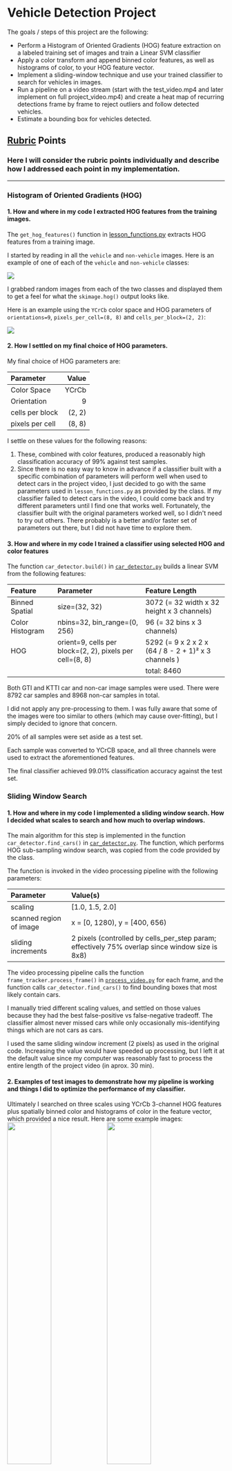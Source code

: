 # Vehicle Detection Project

The goals / steps of this project are the following:

* Perform a Histogram of Oriented Gradients (HOG) feature extraction on a labeled training set of images and train a Linear SVM classifier
* Apply a color transform and append binned color features, as well as histograms of color, to your HOG feature vector. 
* Implement a sliding-window technique and use your trained classifier to search for vehicles in images.
* Run a pipeline on a video stream (start with the test_video.mp4 and later implement on full project_video.mp4) and create a heat map of recurring detections frame by frame to reject outliers and follow detected vehicles.
* Estimate a bounding box for vehicles detected.

## [Rubric](https://review.udacity.com/#!/rubrics/513/view) Points
### Here I will consider the rubric points individually and describe how I addressed each point in my implementation.  

---
### Histogram of Oriented Gradients (HOG)

#### 1. How and where in my code I extracted HOG features from the training images.

The `get_hog_features()` function in [lesson_functions.py](./lesson_functions.py) extracts HOG features from a training image.

I started by reading in all the `vehicle` and `non-vehicle` images.  Here is an example of one of each of the `vehicle` and `non-vehicle` classes:

<img src="./examples/car_not_car.png">

I grabbed random images from each of the two classes and displayed them to get a feel for what the `skimage.hog()` output looks like.

Here is an example using the `YCrCb` color space and HOG parameters of `orientations=9`, `pixels_per_cell=(8, 8)` and `cells_per_block=(2, 2)`:

<img src="./examples/HOG_example.png">

#### 2. How I settled on my final choice of HOG parameters.

My final choice of HOG parameters are:

| Parameter | Value |
|:----------|------:|
|Color Space | YCrCb |
|Orientation|9      |
|cells per block| (2, 2) |
|pixels per cell| (8, 8) |

I settle on these values for the following reasons:

1. These, combined with color features,  produced a reasonably high classification accuracy of 99% against test samples.
1. Since there is no easy way to know in advance if a classifier built with a specific combination of parameters will perform well when used to detect cars in the project video, I just decided to go with the same parameters used in `lesson_functions.py` as provided by the class. If my classifier failed to detect cars in the video, I could come back and try different parameters until I find one that works well.  Fortunately, the classifier built with the original parameters worked well, so I didn't need to try out others. There probably is a better and/or faster set of parameters out there, but I did not have time to explore them.

#### 3. How and where in my code I trained a classifier using selected HOG and color features

The function `car_detector.build()` in [`car_detector.py`](./car_detector.py) builds a linear SVM from the following features:

| Feature | Parameter | Feature Length |
|:----------|:------|:-----|
|Binned Spatial| size=(32, 32)   | 3072 (= 32 width x 32 height x 3 channels) |
|Color Histogram| nbins=32, bin_range=(0, 256) | 96 (= 32 bins x 3 channels) |
|HOG| orient=9, cells per block=(2, 2), pixels per cell=(8, 8)| 5292 (= 9 x 2 x 2 x (64 / 8 - 2 + 1)²  x 3 channels )
|           |       | total: 8460|

Both GTI and KTTI car and non-car image samples were used. There were 8792 car samples and 8968 non-car samples in total.

I did not apply any pre-processing to them. I was fully aware that some of the images were too similar to others (which may cause over-fitting), but I simply decided to ignore that concern.

20% of all samples were set aside as a test set. 

Each sample was converted to YCrCB space, and all three channels were used to extract the aforementioned features.

The final classifier achieved 99.01% classification accuracy against the test set.

### Sliding Window Search

#### 1. How and where in my code I implemented a sliding window search.  How I decided what scales to search and how much to overlap windows.

The main algorithm for this step is implemented in the function `car_detector.find_cars()` in [`car_detector.py`](./car_detector.py). The function, which performs HOG sub-sampling window search, was copied from the code provided by the class.

The function is invoked in the video processing pipeline with the following parameters:

| Parameter | Value(s) |
|:----------|:------|
| scaling | [1.0, 1.5, 2.0] |
| scanned region of image | x = [0, 1280), y = [400, 656) |
| sliding increments | 2 pixels (controlled by cells_per_step param; effectively 75% overlap since window size is 8x8) |

The video processing pipeline calls the function `frame_tracker.process_frame()` in [`process_video.py`](./process_video.py) for each frame, and the function calls `car_detector.find_cars()` to find bounding boxes that most likely contain cars.

I manually tried different scaling values, and settled on those values because they had the best false-positive vs false-negative tradeoff. The classifier almost never missed cars while only occasionally mis-identifying things which are not cars as cars.

I used the same sliding window increment (2 pixels) as used in the original code. Increasing the value would have speeded up processing, but I left it at the default value since my computer was reasonably fast to process the entire length of the project video (in aprox. 30 min).

#### 2. Examples of test images to demonstrate how my pipeline is working and things I did to optimize the performance of my classifier.

Ultimately I searched on three scales using YCrCb 3-channel HOG features plus spatially binned color and histograms of color in the feature vector, which provided a nice result.  Here are some example images:
<img src="./examples/snapshot1_with_cars.png" width=45%> <img src="./examples/snapshot2_with_cars.png" width=45%>
<img src="./examples/snapshot3_with_cars.png" width=45%> <img src="./examples/snapshot4_with_cars.png" width=45%>

While I did not do much to optimize performance, here is a few I did:

1. Restricting the search region to y=[400, 656). Not only did this tremendously reduce false positives, it cut down processing time by half or even more.
1. Avoid using scaling values which are too small. Smaller scaling values caused far more false positives, so I decided not to use values less than 1.

---

### Video Implementation

#### 1. Link to video.
Here's a [link to my video result](./project_video_with_cars_detected.mp4)

#### 2. How and where in my code I implemented a kind of filter for false positives and some method for combining overlapping bounding boxes.

The `frame_tracker.process_frame()` function in [`process_video.py`](./process_video.py) implements the heat map algorithm that can simultaneously address the issues of overlapping bounding boxes and false positives.

For each frame, the pipeline does the following:

1. Detect bounding boxes which mostly likely contain cars.
1. Create a heat map from those bounding boxes. Each point on the heat map has the number that is equal to the number of bounding boxes that enclose it.
1. Store the heat map in a deque that keeps the most recent 10 heat maps.
1. Create an integrated heat map by summing up all the heat maps in the deque.
1. Threshold the integrated heat map. Any points that have a value less than or equal to 5 are zeroed out. Most false positives get eliminated this way.
1. Identify individual blobs in the integrated heat map with `scipy.ndimage.measurements.label()`. 
1. Construct bounding boxes to cover the area of each blob.

Here's an example result showing the heat map from a series of frames of video, the result of `scipy.ndimage.measurements.label()` and the final bounding boxes then overlaid on the last frame of video:

### Here are five frames and their corresponding heat maps:

<img src="./examples/heatmap1.png" width=600>
<img src="./examples/heatmap2.png" width=600>
<img src="./examples/heatmap3.png" width=600>
<img src="./examples/heatmap4.png" width=600>
<img src="./examples/heatmap5.png" width=600>

### Here is the output of `scipy.ndimage.measurements.label()` on the integrated heat map from all five frames:
<img src="./examples/heatmap_gray_boxes.png", width=600>

### Here the resulting bounding boxes are drawn onto the last frame in the series:
<img src="./examples/final_bounding_boxes.png">
---

### Discussion

#### Issues Encountered:

1. Smaller scaling factors caused significantly more false positives. Because of this, I decided against using any values less than 1 (besides, smaller values take more time to process each frame.)
1. A car emerging from the right edge of the frame (i.e. a car passing our car on the right), is not detected immediately. A full 2/3 of its body length must be in the frame to be detected. I am not sure if this is acceptable. To detect them, I think I need to train our classifier with sample images that have only part of a car.

#### Conditions that most likely to cause the pipeline to malfunction.

1. Existence of vehicles which are not passenger cars (e.g. trucks, motorcycles, vintage cars, tractors)
1. Sub-optimal weather (rain, snow, fog)
1. Inclined roads
1. Billboards with an image of a car.
1. Traffic Congestion (severe occlusion of cars)

#### What could be done to make it more robust:
1. More training samples with wider variety of vehicles.
1. More sophisticated way to track vehicles.
